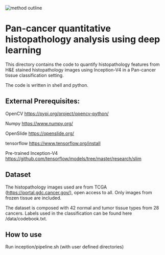 ![method outline](https://github.com/yufu2015/PathImaging/blob/master/readme.png)

# Pan-cancer quantitative histopathology analysis using deep learning

This directory contains the code to quantify histopathology features from H&E stained histopathology images using Inception-V4 in a Pan-cancer tissue classification setting.

The code is written in shell and python.


## External Prerequisites:
OpenCV
https://pypi.org/project/opencv-python/

Numpy
https://www.numpy.org/

OpenSlide
https://openslide.org/

tensorflow
https://www.tensorflow.org/install

Pre-trained Inception-V4
https://github.com/tensorflow/models/tree/master/research/slim

## Dataset

The histopathology images used are from TCGA (https://portal.gdc.cancer.gov/), open access to all. Only images from frozen tissue are included.

The dataset is composed with 42 normal and tumor tissue types from 28 cancers. Labels used in the classification can be found here /data/codebook.txt.

## How to use
Run inception/pipeline.sh (with user defined directories)


  



